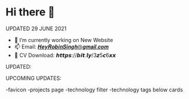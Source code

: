 # Hi there 👋

<!--
**heyrobin/heyrobin** is a ✨ _special_ ✨ repository because its `README.md` (this file) appears on your GitHub profile.

Here are some ideas to get you started:

- 🔭 I’m currently working on ...
- 🌱 I’m currently learning ...
- 👯 I’m looking to collaborate on ...
- 🤔 I’m looking for help with ...
- 💬 Ask me about ...
- 📫 How to reach me: ...
- 😄 Pronouns: ...
- ⚡ Fun fact: ...
-->

UPDATED 29 JUNE 2021

- 🔭 I’m currently working on New Website
- 📫 Email: 𝑯𝒆𝒚𝑹𝒐𝒃𝒊𝒏𝑺𝒊𝒏𝒈𝒉@𝒈𝒎𝒂𝒊𝒍.𝒄𝒐𝒎
- 💬 CV Download: 𝙝𝙩𝙩𝙥𝙨://𝙗𝙞𝙩.𝙡𝙮/3𝙯5𝙘6𝙭𝙭


UPDATED:

UPCOMING UPDATES:

-favicon
-projects page
-technology filter
-technology tags below cards

